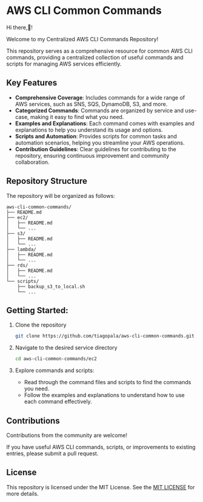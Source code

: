 # AWS CLI Common Commands

Hi there,👋!

Welcome to my Centralized AWS CLI Commands Repository!

This repository serves as a comprehensive resource for common AWS CLI commands, providing a centralized collection of useful commands and scripts for managing AWS services efficiently.

## Key Features

- **Comprehensive Coverage**: Includes commands for a wide range of AWS services, such as SNS, SQS, DynamoDB, S3, and more.
- **Categorized Commands**: Commands are organized by service and use-case, making it easy to find what you need.
- **Examples and Explanations**: Each command comes with examples and explanations to help you understand its usage and options.
- **Scripts and Automation**: Provides scripts for common tasks and automation scenarios, helping you streamline your AWS operations.
- **Contribution Guidelines**: Clear guidelines for contributing to the repository, ensuring continuous improvement and community collaboration.

## Repository Structure

The repository will be organized as follows:

```
aws-cli-common-commands/
├── README.md
├── ec2/
│   ├── README.md
│   └── ...
├── s3/
│   ├── README.md
│   └── ...
├── lambda/
│   ├── README.md
│   └── ...
├── rds/
│   ├── README.md
│   └── ...
└── scripts/
    ├── backup_s3_to_local.sh
    └── ...
```

## Getting Started:

1. Clone the repository

    ```bash
    git clone https://github.com/tiagopala/aws-cli-common-commands.git
    ```

2. Navigate to the desired service directory

    ```bash
    cd aws-cli-common-commands/ec2
    ```

3. Explore commands and scripts:

    - Read through the command files and scripts to find the commands you need.
    - Follow the examples and explanations to understand how to use each command effectively.

## Contributions

Contributions from the community are welcome! 

If you have useful AWS CLI commands, scripts, or improvements to existing entries, please submit a pull request.

## License

This repository is licensed under the MIT License. See the [MIT LICENSE](https://opensource.org/licenses/MIT) for more details.
